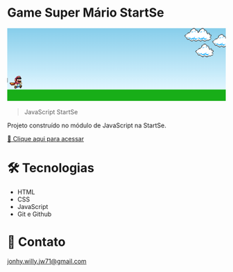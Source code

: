# Game Super Mário StartSe

![preview](./.github/preview.png)

> JavaScript StartSe

Projeto construído no módulo de JavaScript na StartSe.

[ 🔗 Clique aqui para acessar](https://jonhy-willy.github.io/Aulao_Super_Mario_StartSe/)

# 🛠 Tecnologias

- HTML
- CSS
- JavaScript
- Git e Github

# 💛 Contato

jonhy.willy.jw71@gmail.com
